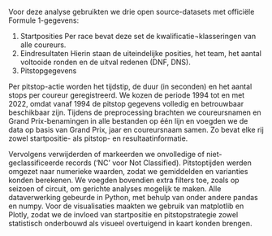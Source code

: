 Voor deze analyse gebruikten we drie open source-datasets met officiële Formule 1-gegevens:
1.	Startposities
Per race bevat deze set de kwalificatie¬klasseringen van alle coureurs.
2.	Eindresultaten
Hierin staan de uiteindelijke posities, het team, het aantal voltooide ronden en de uitval redenen (DNF, DNS).
3.	Pitstopgegevens

Per pitstop-actie worden het tijdstip, de duur (in seconden) en het aantal stops per coureur geregistreerd.
We kozen de periode 1994 tot en met 2022, omdat vanaf 1994 de pitstop gegevens volledig en betrouwbaar beschikbaar zijn. Tijdens de preprocessing brachten we coureursnamen en Grand Prix-benamingen in alle bestanden op één lijn en voegden we de data op basis van Grand Prix, jaar en coureursnaam samen. Zo bevat elke rij zowel startpositie- als pitstop- en resultaatinformatie. 

Vervolgens verwijderden of markeerden we onvolledige of niet-geclassificeerde records (‘NC’ voor Not Classified). Pitstoptijden werden omgezet naar numerieke waarden, zodat we gemiddelden en varianties konden berekenen. We voegden bovendien extra filters toe, zoals op seizoen of circuit, om gerichte analyses mogelijk te maken.
Alle dataverwerking gebeurde in Python, met behulp van onder andere pandas en numpy. Voor de visualisaties maakten we gebruik van matplotlib en Plotly, zodat we de invloed van startpositie en pitstopstrategie zowel statistisch onderbouwd als visueel overtuigend in kaart konden brengen.

